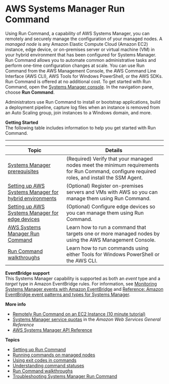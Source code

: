 # AWS Systems Manager Run Command<a name="run-command"></a>

Using Run Command, a capability of AWS Systems Manager, you can remotely and securely manage the configuration of your managed nodes\. A *managed node* is any Amazon Elastic Compute Cloud \(Amazon EC2\) instance, edge device, or on\-premises server or virtual machine \(VM\) in your hybrid environment that has been configured for Systems Manager\. Run Command allows you to automate common administrative tasks and perform one\-time configuration changes at scale\. You can use Run Command from the AWS Management Console, the AWS Command Line Interface \(AWS CLI\), AWS Tools for Windows PowerShell, or the AWS SDKs\. Run Command is offered at no additional cost\. To get started with Run Command, open the [Systems Manager console](https://console.aws.amazon.com/systems-manager/run-command)\. In the navigation pane, choose **Run Command**\.

Administrators use Run Command to install or bootstrap applications, build a deployment pipeline, capture log files when an instance is removed from an Auto Scaling group, join instances to a Windows domain, and more\.

**Getting Started**  
The following table includes information to help you get started with Run Command\.


****  

| Topic | Details | 
| --- | --- | 
|  [Systems Manager prerequisites](systems-manager-prereqs.md)  |  \(Required\) Verify that your managed nodes meet the minimum requirements for Run Command, configure required roles, and install the SSM Agent\.  | 
|  [Setting up AWS Systems Manager for hybrid environments](systems-manager-managedinstances.md)  |  \(Optional\) Register on\-premises servers and VMs with AWS so you can manage them using Run Command\.  | 
|  [Setting up AWS Systems Manager for edge devices](systems-manager-setting-up-edge-devices.md)  |  \(Optional\) Configure edge devices so you can manage them using Run Command\.  | 
|  [AWS Systems Manager Run Command](#run-command)  |  Learn how to run a command that targets one or more managed nodes by using the AWS Management Console\.  | 
|  [Run Command walkthroughs](run-command-walkthroughs.md)  |  Learn how to run commands using either Tools for Windows PowerShell or the AWS CLI\.  | 

**EventBridge support**  
This Systems Manager capability is supported as both an *event* type and a *target* type in Amazon EventBridge rules\. For information, see [Monitoring Systems Manager events with Amazon EventBridge](monitoring-eventbridge-events.md) and [Reference: Amazon EventBridge event patterns and types for Systems Manager](reference-eventbridge-events.md)\.

**More info**  
+ [Remotely Run Command on an EC2 Instance \(10 minute tutorial\)](http://aws.amazon.com/getting-started/hands-on/remotely-run-commands-ec2-instance-systems-manager/)
+ [Systems Manager service quotas](https://docs.aws.amazon.com/general/latest/gr/ssm.html#limits_ssm) in the *Amazon Web Services General Reference*
+ [AWS Systems Manager API Reference](https://docs.aws.amazon.com/systems-manager/latest/APIReference/) 

**Topics**
+ [Setting up Run Command](run-command-setting-up.md)
+ [Running commands on managed nodes](running-commands.md)
+ [Using exit codes in commands](run-command-handle-exit-status.md)
+ [Understanding command statuses](monitor-commands.md)
+ [Run Command walkthroughs](run-command-walkthroughs.md)
+ [Troubleshooting Systems Manager Run Command](troubleshooting-remote-commands.md)